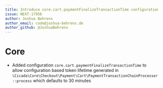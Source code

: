 ```yaml
---
title: Introduce core.cart.paymentFinalizeTransactionTime configuration to allow admin user change the duration of payment finalization
issue: NEXT-17956
author: Joshua Behrens
author_email: code@joshua-behrens.de
author_github: @JoshuaBehrens
---
```


# Core
* Added configuration `core.cart.paymentFinalizeTransactionTime` to allow configuration based token lifetime generated in `\Cicada\Core\Checkout\Payment\Cart\PaymentTransactionChainProcessor::process` which defaults to 30 minutes
